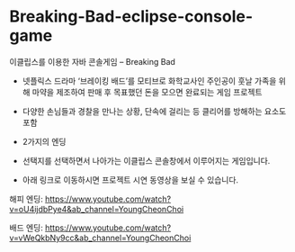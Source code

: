 # Breaking-Bad-eclipse-console-game

이클립스를 이용한 자바 콘솔게임 – Breaking Bad

-	넷플릭스 드라마 ‘브레이킹 배드’를 모티브로 화학교사인 주인공이 훗날 가족을 위해 마약을 제조하여 판매 후 목표했던 돈을 모으면 완료되는 게임 프로젝트
-	다양한 손님들과 경찰을 만나는 상황, 단속에 걸리는 등 클리어를 방해하는 요소도 포함
-	2가지의 엔딩 
-	선택지를 선택하면서 나아가는 이클립스 콘솔창에서 이루어지는 게임입니다.


-	아래 링크로 이동하시면 프로젝트 시연 동영상을 보실 수 있습니다.

해피 엔딩: https://www.youtube.com/watch?v=oU4ijdbPye4&ab_channel=YoungCheonChoi


배드 엔딩: https://www.youtube.com/watch?v=vWeQkbNy9cc&ab_channel=YoungCheonChoi 

